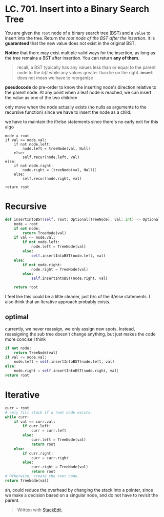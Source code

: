 # LC. 701. Insert into a Binary Search Tree
You are given the `root` node of a binary search tree (BST) and a `value` to insert into the tree. Return _the root node of the BST after the insertion_. It is **guaranteed** that the new value does not exist in the original BST.

**Notice** that there may exist multiple valid ways for the insertion, as long as the tree remains a BST after insertion. You can return **any of them**.

> recall, a BST typically has any values less than or equal to the parent node to the *left* while any values greater than lie on the right.
>  **insert** does not mean we have to reorganize

**pseudocode**
do pre-order to know the inserting node's direction relative to the parent node.
At any point when a leaf node is reached, we can insert the value as one of the two children

only move when the node actually exists (no nulls as arguments to the recursive function) since we have to insert the node as a child.

we have to maintain the if/else statements since there's no early exit for this algo
```text
node = root
if val <= node.val:
	if not node.left:
		node.left = treeNode(val, Null)
	else:
		self.recur(node.left, val)
else:
	if not node.right:
		node.right = (treeNode(val, Null))
	else:
		self.recur(node.right, val)

return root
```
# Recursive
```python
def insertIntoBST(self, root: Optional[TreeNode], val: int) -> Optional[TreeNode]: 
	node = root 
	if not node: 
		return TreeNode(val) 
	if val <= node.val: 
		if not node.left: 
			node.left = TreeNode(val) 
		else: 
			self.insertIntoBST(node.left, val) 
	else: 
		if not node.right: 
			node.right = TreeNode(val) 
		else: 
			self.insertIntoBST(node.right, val) 

	return root
```
I feel like this could be a little cleaner, just b/c of the if/else statements. I also think that an Iterative approach probably exists.

## optimal
currently, we never reassign, we only assign new spots.
Instead, reassigning the sub tree doesn't change anything, but just makes the code more concise I think
```python
if not node:
	return TreeNode(val)
if val <= node.val:
	node.left = self.insertIntoBST(node.left, val)
else:
	node.right = self.insertIntoBST(node.right, val)
return root
```


# Iterative
```python
curr = root
# only fill stack if a root node exists.
while curr:
	if val <= curr.val:
		if curr.left:
			curr = curr.left
		else:
			curr.left = TreeNode(val)
			return root
	else:
		if curr.right:
			curr = curr.right
		else:
			curr.right = TreeNode(val)
			return root
# Otherwise, create the root node.	
return TreeNode(val)
```
ah, could reduce the overhead by changing the stack into a pointer, since we make a decision based on a singular node, and do not have to revisit the parent.



> Written with [StackEdit](https://stackedit.io/).
<!--stackedit_data:
eyJoaXN0b3J5IjpbMjQ2NDI5NTkwXX0=
-->